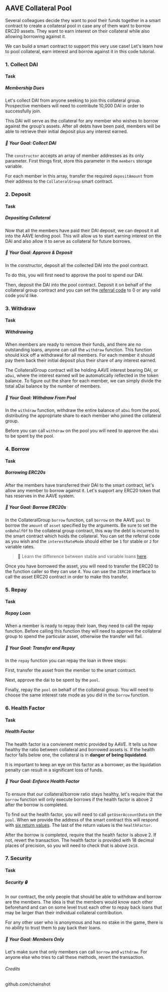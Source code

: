 ## AAVE Collateral Pool

Several colleagues decide they want to pool their funds together in a smart contract to create a collateral pool in case any of them want to borrow ERC20 assets. They want to earn interest on their collateral while also allowing borrowing against it.

We can build a smart contract to support this very use case! Let's learn how to pool collateral, earn interest and borrow against it in this code tutorial.

### 1. Collect DAI

#### Task

##### Membership Dues
Let's collect DAI from anyone seeking to join this collateral group. Prospective members will need to contribute 10,000 DAI in order to successfully join.

This DAI will serve as the collateral for any member who wishes to borrow against the group's assets. After all debts have been paid, members will be able to retrieve their initial deposit plus any interest earned.

##### 🏁 Your Goal: Collect DAI
The `constructor` accepts an array of member addresses as its only parameter. First things first, store this parameter in the `members` storage variable.

For each member in this array, transfer the required `depositAmount` from their address to the `CollateralGroup` smart contract.

### 2. Deposit

#### Task

##### Depositing Collateral
Now that all the members have paid their DAI deposit, we can deposit it all into the AAVE lending pool. This will allow us to start earning interest on the DAI and also allow it to serve as collateral for future borrows.

##### 🏁 Your Goal: Approve & Deposit
In the constructor, deposit all the collected DAI into the pool contract.

To do this, you will first need to approve the pool to spend our DAI.

Then, deposit the DAI into the pool contract. Deposit it on behalf of the collateral group contract and you can set the [referral code](https://docs.aave.com/developers/referral-program) to 0 or any valid code you'd like.

### 3. Withdraw

#### Task

##### Withdrawing
When members are ready to remove their funds, and there are no outstanding loans, anyone can call the `withdraw` function. This function should kick off a withdrawal for all members. For each member it should pay them back their initial deposit plus their share of any interest earned.

The CollateralGroup contract will be holding AAVE interest bearing DAI, or `aDai`, where the interest earned will be automatically reflected in the token balance. To figure out the share for each member, we can simply divide the total aDai balance by the number of members.

##### 🏁 Your Goal: Withdraw From Pool
In the `withdraw` function, withdraw the entire balance of `aDai` from the pool, distributing the appropriate share to each member who joined the collateral group.

Before you can call `withdraw` on the pool you will need to approve the `aDai` to be spent by the pool.

### 4. Borrow

#### Task

##### Borrowing ERC20s
After the members have transferred their DAI to the smart contract, let's allow any member to borrow against it. Let's support any ERC20 token that has reserves in the AAVE system.

##### 🏁 Your Goal: Borrow ERC20s
In the CollateralGroup `borrow` function, call `borrow` on the AAVE `pool` to borrow the `amount` of `asset` specified by the arguments. Be sure to set the `onBehalfOf` to the collateral group contract, this way the debt is incurred to the smart contract which holds the collateral. You can set the referral code as you wish and the `interestRateMode` should either be `1` for stable or `2` for variable rates.

> 📖 Learn the difference between stable and variable loans [here](https://docs.aave.com/faq/borrowing#what-is-the-difference-between-stable-and-variable-rate).

Once you have borrowed the asset, you will need to transfer the ERC20 to the function caller so they can use it. You can use the `IERC20` interface to call the asset ERC20 contract in order to make this transfer.

### 5. Repay

#### Task

##### Repay Loan
When a member is ready to repay their loan, they need to call the repay function. Before calling this function they will need to approve the collateral group to spend the particular asset, otherwise the transfer will fail.

##### 🏁 Your Goal: Transfer and Repay
In the `repay` function you can repay the loan in three steps:

First, transfer the asset from the member to the smart contract.

Next, approve the dai to be spent by the `pool`.

Finally, repay the `pool` on behalf of the collateral group. You will need to choose the same interest rate mode as you did in the `borrow` function.

### 6. Health Factor

#### Task

##### Health Factor
The health factor is a convienent metric provided by AAVE. It tells us how healthy the ratio between collateral and borrowed assets is. If the health factor falls below one, the collateral is in **danger of being liquidated**.

It is important to keep an eye on this factor as a borrower, as the liquidation penalty can result in a significant loss of funds.

##### 🏁 Your Goal: Enforce Health Factor
To ensure that our collateral/borrow ratio stays healthy, let's require that the `borrow` function will only execute borrows if the health factor is above 2 after the borrow is completed.

To find out the health factor, you will need to call `getUserAccountData` on the `pool`. When we provide the address of the smart contract this will respond with [six return values](https://docs.aave.com/developers/the-core-protocol/lendingpool#getuseracountdata). The last of the return values is the `healthFactor`.

After the borrow is completed, require that the health factor is above 2. If not, revert the transaction. The health factor is provided with 18 decimal places of precision, so you will need to check that is above `2e18`.

### 7. Security

#### Task

##### Security 🔒
In our contract, the only people that should be able to withdraw and borrow are the members. The idea is that the members would know each other beforehand and can on some level trust each other to repay back loans that may be larger than their individual collateral contribution.

For any other user who is anonymous and has no stake in the game, there is no ability to trust them to pay back their loans.

##### 🏁 Your Goal: Members Only
Let's make sure that only members can call `borrow` and `withdraw`. For anyone else who tries to call these methods, revert the transaction.
###### Credits
github.com/chainshot

